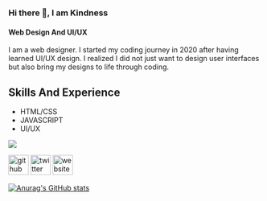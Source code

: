 ### Hi there 👋, I am Kindness
#### Web Design And UI/UX


I am a web designer. I started my coding journey in 2020 after having learned UI/UX design. I realized I did not just want to design user interfaces but also bring my designs to life through coding. 


## Skills And Experience
* HTML/CSS
* JAVASCRIPT
* UI/UX


<img src="https://kindnessrho.netlify.app/assets/img/work3.jpg"></img>


[<img src='https://cdn.jsdelivr.net/npm/simple-icons@3.0.1/icons/github.svg' alt='github' height='40'>](https://github.com/kindnessrho)  [<img src='https://cdn.jsdelivr.net/npm/simple-icons@3.0.1/icons/twitter.svg' alt='twitter' height='40'>](https://twitter.com/Ksam5639)  [<img src='https://cdn.jsdelivr.net/npm/simple-icons@3.0.1/icons/icloud.svg' alt='website' height='40'>](https://kindnessrho.netlify.app/)  








[![Anurag's GitHub stats](https://github-readme-stats.vercel.app/api?username=kindnessrho)](https://github.com/anuraghazra/github-readme-stats)
